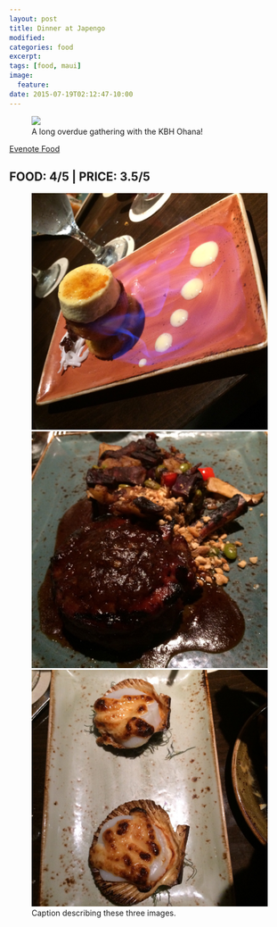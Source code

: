 ```yaml
---
layout: post
title: Dinner at Japengo
modified:
categories: food
excerpt:
tags: [food, maui]
image:
  feature:
date: 2015-07-19T02:12:47-10:00
---
```


<figure>
	<img src="/images/janpengo-kbh">
	<figcaption>A long overdue gathering with the KBH Ohana!</figcaption>
</figure>

<a href="https://www.evernote.com/shard/s19/sh/ae9dea7d-a5da-48a9-97d5-1bbfdd11b527/8baabce240040d85">Evenote Food</a>

## FOOD: 4/5 | PRICE: 3.5/5
<figure class="third">
		<img src="/images/japengo1.jpg">
	<img src="/images/japengo2.jpg">
	<img src="/images/japengo3.jpg">
	<figcaption>Caption describing these three images.</figcaption>
</figure>